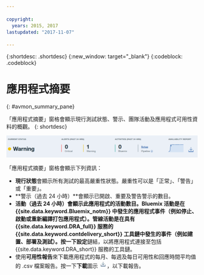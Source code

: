 ```yaml
---

copyright:
  years: 2015, 2017
lastupdated: "2017-11-07"

---
```


{:shortdesc: .shortdesc}
{:new_window: target="_blank"}
{:codeblock: .codeblock}


# 應用程式摘要
{: #avmon_summary_pane}

「應用程式摘要」窗格會顯示現行測試狀態、警示、團隊活動及應用程式可用性資料的概觀。
{: shortdesc}

![「應用程式摘要」窗格](images/avmon_test_summ2.png)

「應用程式摘要」窗格會顯示下列資訊：

- **現行狀態**會顯示所有測試的最高嚴重性狀態。嚴重性可以是「正常」、「警告」或「重要」。
- **警示（過去 24 小時）**會顯示已開啟、重要及警告警示的數目。
- **活動（過去 24 小時）**會顯示此應用程式的活動數目。Bluemix 活動是在 {{site.data.keyword.Bluemix_notm}} 中發生的應用程式事件（例如停止、啟動或重新編譯打包應用程式）。管線活動是在具有 {{site.data.keyword.DRA_full}} 服務的 {{site.data.keyword.contdelivery_short}} 工具鏈中發生的事件（例如建置、部署及測試）。按一下**設定**鏈結，以將應用程式連接至包括 {{site.data.keyword.DRA_short}} 服務的工具鏈。
- 使用**可用性報告**來下載應用程式的每月、每週及每日可用性和回應時間平均值的 .csv 檔案報告。按一下**下載**圖示 ![「下載」圖示](images/download_icn_white_smll.jpg)，以下載報告。
